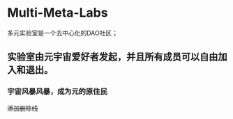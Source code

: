 # Multi-Meta-Labs
多元实验室是一个去中心化的DAO社区；
## 实验室由元宇宙爱好者发起，并且所有成员可以自由加入和退出。

### 宇宙风暴风暴，成为元的原住民  
~~添加删除线~~
